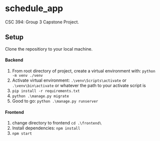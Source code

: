 # schedule_app

CSC 394: Group 3 Capstone Project.

## Setup

Clone the repositiory to your local machine.

#### Backend

1. From root directory of project, create a virtual environment with: `python -m venv ./venv`
2. Activate virtual environment: `.\venv\Scripts\activate` or `.\venv\bin\activate` or whatever the path to your activate script is
3. `pip install -r requirements.txt`
4. `python .\manage.py migrate`
5. Good to go: `python .\manage.py runserver`

#### Frontend

1. change directory to frontend `cd .\frontend\`
2. Install dependencies: `npm install`
3. `npm start`
